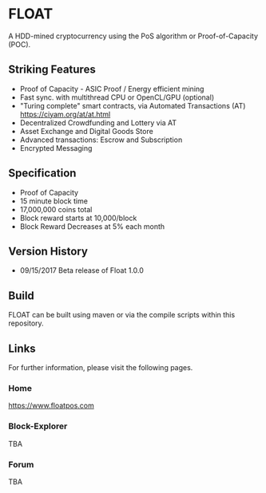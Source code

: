 # FLOAT

A HDD-mined cryptocurrency using the PoS algorithm or Proof-of-Capacity (POC).

## Striking Features

- Proof of Capacity - ASIC Proof / Energy efficient mining
- Fast sync. with multithread CPU or OpenCL/GPU (optional)
- "Turing complete" smart contracts, via Automated Transactions (AT) https://ciyam.org/at/at.html
- Decentralized Crowdfunding and Lottery via AT
- Asset Exchange and Digital Goods Store
- Advanced transactions: Escrow and Subscription
- Encrypted Messaging

## Specification

- Proof of Capacity
- 15 minute block time
- 17,000,000 coins total
- Block reward starts at 10,000/block
- Block Reward Decreases at 5% each month

## Version History

- 09/15/2017 Beta release of Float 1.0.0

## Build

FLOAT can be built using maven or via the compile scripts within this repository.

## Links

For further information, please visit the following pages.

### Home
https://www.floatpos.com

### Block-Explorer
TBA

### Forum
TBA


